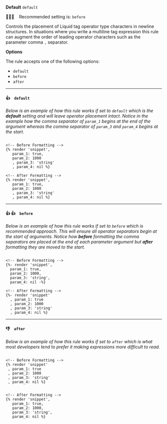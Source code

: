 **Default** `default`

💁🏽‍♀️ &nbsp;&nbsp; Recommended setting is: `before`

Controls the placement of Liquid tag operator type characters in newline structures. In situations where you write a multiline tag expression this rule can augment the order of leading operator characters such as the parameter comma `,` separator.

**Options**

The rule accepts one of the following options:

- `default`
- `before`
- `after`

---

#### 👍 &nbsp;&nbsp; `default`

_Below is an example of how this rule works if set to `default` which is the **default** setting and will leave operator placement intact. Notice in the example how the comma separator of `param_1` begins at the end of the argument whereas the comma separator of `param_3` and `param_4` begins at the start._

```liquid

<!-- Before Formatting -->
{% render 'snippet',
   param_1: true,
   param_2: 1000
   , param_3: 'string'
   , param_4: nil %}

<!-- After Formatting -->
{% render 'snippet',
   param_1: true,
   param_2: 1000
   , param_3: 'string'
   , param_4: nil %}

```

---

#### 👍 👍 &nbsp;&nbsp; `before`

_Below is an example of how this rule works if set to `before` which is recommended approach. This will ensure all operator separators begin at the start of arguments. Notice how **before** formatting the comma separators are placed at the end of each parameter argument but **after** formatting they are moved to the start._

```liquid

<!-- Before Formatting -->
{%- render 'snippet',
  param_1: true,
  param_2: 1000,
  param_3: 'string',
  param_4: nil -%}

<!-- After Formatting -->
{%- render 'snippet'
  , param_1: true
  , param_2: 1000
  , param_3: 'string'
  , param_4: nil %}

```

---

#### 👎 &nbsp;&nbsp; `after`

_Below is an example of how this rule works if set to `after` which is what most developers tend to prefer it making expressions more difficult to read._

```liquid

<!-- Before Formatting -->
{% render 'snippet'
 , param_1: true
 , param_2: 1000
 , param_3: 'string'
 , param_4: nil %}


<!-- After Formatting -->
{% render 'snippet',
   param_1: true,
   param_2: 1000,
   param_3: 'string',
   param_4: nil %}

```


